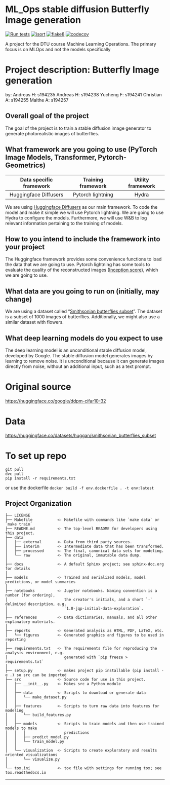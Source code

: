 ML_Ops stable diffusion Butterfly Image generation
==============================
[![Run tests](https://github.com/AndreasLH/ML_Ops_stable_diffusion/actions/workflows/tests.yml/badge.svg)](https://github.com/AndreasLH/ML_Ops_stable_diffusion/actions/workflows/tests.yml)
[![isort](https://github.com/AndreasLH/ML_Ops_stable_diffusion/actions/workflows/isort.yml/badge.svg)](https://github.com/AndreasLH/ML_Ops_stable_diffusion/actions/workflows/isort.yml)
[![flake8](https://github.com/AndreasLH/ML_Ops_stable_diffusion/actions/workflows/flake8.yml/badge.svg)](https://github.com/AndreasLH/ML_Ops_stable_diffusion/actions/workflows/flake8.yml)
[![codecov](https://codecov.io/gh/AndreasLH/ML_Ops_stable_diffusion/branch/master/graph/badge.svg?token=G9R1JP9118)](https://codecov.io/gh/AndreasLH/ML_Ops_stable_diffusion)

A project for the DTU course Machine Learning Operations. The primary focus is on MLOps and not the models specifically

# Project description: Butterfly Image generation
by:
Andreas H: s194235
Andreas H: s194238
Yucheng F: s194241
Christian A: s194255
Malthe A: s194257

## Overall goal of the project
The goal of the project is to train a stable diffusion image generator to generate photorealistic images of butterflies.
## What framework are you going to use (PyTorch Image Models, Transformer, Pytorch-Geometrics)

|Data specific framework| Training framework |Utility framework|
|:----:|:----:|:----:|
|Huggingface Diffusers|Pytorch lightning|Hydra|

We are using [Huggingface Diffusers](https://github.com/huggingface/diffusers) as our main framework. To code the model and make it simple we will use Pytorch lightning. We are going to use Hydra to configure the models. Furthermore, we will use W&B to log relevant information pertaining to the training of models.
## How to you intend to include the framework into your project
The Huggingface framework provides some convenience functions to load the data that we are going to use.
Pytorch lightning has some tools to evaluate the quality of the reconstructed images ([Inception score](https://torchmetrics.readthedocs.io/en/stable/image/inception_score.html)), which we are going to use. 
## What data are you going to run on (initially, may change)
We are using a dataset called “[Smithsonian butterflies subset](https://huggingface.co/datasets/huggan/smithsonian_butterflies_subset)”. The dataset is a subset of 1000 images of butterflies. Additionally, we might also use a similar dataset with flowers.
## What deep learning models do you expect to use
The deep learning model is an unconditional stable diffusion model, developed by Google. The stable diffusion model generates images by learning to remove noise. It is unconditional because it can generate images directly from noise, without an additional input, such as a text prompt.


# Original source
https://huggingface.co/google/ddpm-cifar10-32

# Data
https://huggingface.co/datasets/huggan/smithsonian_butterflies_subset

# To set up repo
```
git pull
dvc pull
pip install -r requirements.txt
```
or use the dockerfile
```docker build -f env.dockerfile . -t env:latest```





Project Organization
------------

    ├── LICENSE
    ├── Makefile           <- Makefile with commands like `make data` or `make train`
    ├── README.md          <- The top-level README for developers using this project.
    ├── data
    │   ├── external       <- Data from third party sources.
    │   ├── interim        <- Intermediate data that has been transformed.
    │   ├── processed      <- The final, canonical data sets for modeling.
    │   └── raw            <- The original, immutable data dump.
    │
    ├── docs               <- A default Sphinx project; see sphinx-doc.org for details
    │
    ├── models             <- Trained and serialized models, model predictions, or model summaries
    │
    ├── notebooks          <- Jupyter notebooks. Naming convention is a number (for ordering),
    │                         the creator's initials, and a short `-` delimited description, e.g.
    │                         `1.0-jqp-initial-data-exploration`.
    │
    ├── references         <- Data dictionaries, manuals, and all other explanatory materials.
    │
    ├── reports            <- Generated analysis as HTML, PDF, LaTeX, etc.
    │   └── figures        <- Generated graphics and figures to be used in reporting
    │
    ├── requirements.txt   <- The requirements file for reproducing the analysis environment, e.g.
    │                         generated with `pip freeze > requirements.txt`
    │
    ├── setup.py           <- makes project pip installable (pip install -e .) so src can be imported
    ├── src                <- Source code for use in this project.
    │   ├── __init__.py    <- Makes src a Python module
    │   │
    │   ├── data           <- Scripts to download or generate data
    │   │   └── make_dataset.py
    │   │
    │   ├── features       <- Scripts to turn raw data into features for modeling
    │   │   └── build_features.py
    │   │
    │   ├── models         <- Scripts to train models and then use trained models to make
    │   │   │                 predictions
    │   │   ├── predict_model.py
    │   │   └── train_model.py
    │   │
    │   └── visualization  <- Scripts to create exploratory and results oriented visualizations
    │       └── visualize.py
    │
    └── tox.ini            <- tox file with settings for running tox; see tox.readthedocs.io


--------

